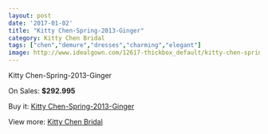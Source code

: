 ```yaml
---
layout: post
date: '2017-01-02'
title: "Kitty Chen-Spring-2013-Ginger"
category: Kitty Chen Bridal
tags: ["chen","demure","dresses","charming","elegant"]
image: http://www.idealgown.com/12617-thickbox_default/kitty-chen-spring-2013-ginger.jpg
---
```

Kitty Chen-Spring-2013-Ginger

On Sales: **$292.995**
<a href="https://www.idealgown.com/en/kitty-chen-bridal/5083-kitty-chen-spring-2013-ginger.html"><amp-img layout="responsive" width="600" height="600" src="//www.idealgown.com/12617-thickbox_default/kitty-chen-spring-2013-ginger.jpg" alt="Kitty Chen-Spring-2013-Ginger 0" /></a>
<a href="https://www.idealgown.com/en/kitty-chen-bridal/5083-kitty-chen-spring-2013-ginger.html"><amp-img layout="responsive" width="600" height="600" src="//www.idealgown.com/12619-thickbox_default/kitty-chen-spring-2013-ginger.jpg" alt="Kitty Chen-Spring-2013-Ginger 1" /></a>
<a href="https://www.idealgown.com/en/kitty-chen-bridal/5083-kitty-chen-spring-2013-ginger.html"><amp-img layout="responsive" width="600" height="600" src="//www.idealgown.com/12618-thickbox_default/kitty-chen-spring-2013-ginger.jpg" alt="Kitty Chen-Spring-2013-Ginger 2" /></a>

Buy it: [Kitty Chen-Spring-2013-Ginger](https://www.idealgown.com/en/kitty-chen-bridal/5083-kitty-chen-spring-2013-ginger.html "Kitty Chen-Spring-2013-Ginger")

View more: [Kitty Chen Bridal](https://www.idealgown.com/en/65-kitty-chen-bridal "Kitty Chen Bridal")